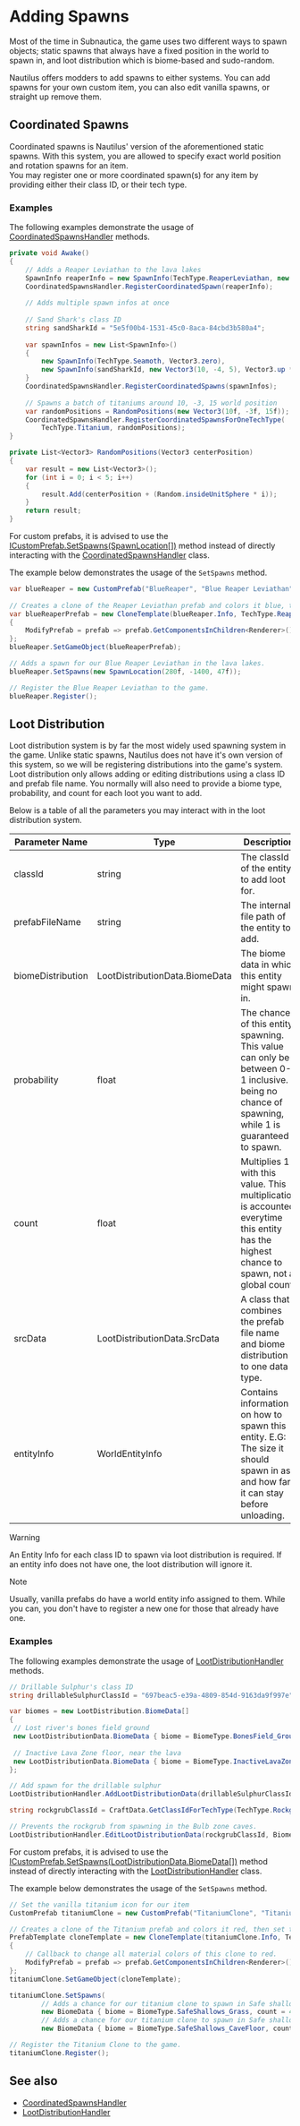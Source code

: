 ﻿# Adding Spawns

Most of the time in Subnautica, the game uses two different ways to spawn objects; static spawns that always have a fixed position in the world to spawn in,
and loot distribution which is biome-based and sudo-random.  

Nautilus offers modders to add spawns to either systems. You can add spawns for your own custom item, you can also edit vanilla spawns,
or straight up remove them.

## Coordinated Spawns
Coordinated spawns is Nautilus' version of the aforementioned static spawns. With this system, you are allowed to specify exact world position and rotation spawns for an item.  
You may register one or more coordinated spawn(s) for any item by providing either their class ID, or their tech type.

### Examples
The following examples demonstrate the usage of [CoordinatedSpawnsHandler](xref:Nautilus.Handlers.CoordinatedSpawnsHandler) methods.

```csharp
private void Awake()
{
    // Adds a Reaper Leviathan to the lava lakes
    SpawnInfo reaperInfo = new SpawnInfo(TechType.ReaperLeviathan, new Vector3(280f, -1400f, 47f)); // Lava Lakes
    CoordinatedSpawnsHandler.RegisterCoordinatedSpawn(reaperInfo);
	
	// Adds multiple spawn infos at once
	
	// Sand Shark's class ID
	string sandSharkId = "5e5f00b4-1531-45c0-8aca-84cbd3b580a4";
		
	var spawnInfos = new List<SpawnInfo>() 
	{
		new SpawnInfo(TechType.Seamoth, Vector3.zero),
		new SpawnInfo(sandSharkId, new Vector3(10, -4, 5), Vector3.up * 90f) // rotate its Y axis 90 degrees
	}
	CoordinatedSpawnsHandler.RegisterCoordinatedSpawns(spawnInfos);
	
	// Spawns a batch of titaniums around 10, -3, 15 world position
	var randomPositions = RandomPositions(new Vector3(10f, -3f, 15f));
	CoordinatedSpawnsHandler.RegisterCoordinatedSpawnsForOneTechType(
		TechType.Titanium, randomPositions);
}

private List<Vector3> RandomPositions(Vector3 centerPosition)
{
    var result = new List<Vector3>();
    for (int i = 0; i < 5; i++)
    {
        result.Add(centerPosition + (Random.insideUnitSphere * i));
    }
    return result;
}
```  
  
For custom prefabs, it is advised to use the [ICustomPrefab.SetSpawns(SpawnLocation[])](xref:Nautilus.Assets.Gadgets.GadgetExtensions#Nautilus_Assets_Gadgets_GadgetExtensions_SetSpawns_Nautilus_Assets_ICustomPrefab_Nautilus_Assets_SpawnLocation___) method instead of directly interacting with the [CoordinatedSpawnsHandler](xref:Nautilus.Handlers.CoordinatedSpawnsHandler) class.  

The example below demonstrates the usage of the `SetSpawns` method.
```csharp
var blueReaper = new CustomPrefab("BlueReaper", "Blue Reaper Leviathan", null);
           
// Creates a clone of the Reaper Leviathan prefab and colors it blue, then set the new prefab as our Blue Reaper's game object.          
var blueReaperPrefab = new CloneTemplate(blueReaper.Info, TechType.ReaperLeviathan)
{
    ModifyPrefab = prefab => prefab.GetComponentsInChildren<Renderer>().ForEach(r => r.materials.ForEach(m => m.color = Color.blue))
};                                               
blueReaper.SetGameObject(blueReaperPrefab);

// Adds a spawn for our Blue Reaper Leviathan in the lava lakes.
blueReaper.SetSpawns(new SpawnLocation(280f, -1400, 47f));

// Register the Blue Reaper Leviathan to the game.
blueReaper.Register();
```  

## Loot Distribution
Loot distribution system is by far the most widely used spawning system in the game. Unlike static spawns, Nautilus does not have it's own version of this system, so
we will be registering distributions into the game's system.  
Loot distribution only allows adding or editing distributions using a class ID and prefab file name. You normally will also need to provide a biome type, probability, and count for each loot you want to add.  

Below is a table of all the parameters you may interact with in the loot distribution system.  

| Parameter Name    | Type                           | Description                                                                                                                                      |
|-------------------|--------------------------------|--------------------------------------------------------------------------------------------------------------------------------------------------|
| classId           | string                         | The classId of the entity to add loot for.                                                                                                       |
| prefabFileName    | string                         | The internal file path of the entity to add.                                                                                                     |
| biomeDistribution | LootDistributionData.BiomeData | The biome data in which this entity might spawn in.                                                                                              |
| probability       | float                          | The chance of this entity spawning. This value can only be between 0-1 inclusive. 0 being no chance of spawning, while 1 is guaranteed to spawn. |
| count             | float                          | Multiplies 1 with this value. This multiplication is accounted everytime this entity has the highest chance to spawn, not a global count.        |
| srcData           | LootDistributionData.SrcData   | A class that combines the prefab file name and biome distribution to one data type.                                                              |
| entityInfo        | WorldEntityInfo                | Contains information on how to spawn this entity. E.G: The size it should spawn in as, and how far it can stay before unloading.                 |

> [!WARNING]
> An Entity Info for each class ID to spawn via loot distribution is required. If an entity info does not have one, the loot distribution will ignore it.

> [!NOTE]
> Usually, vanilla prefabs do have a world entity info assigned to them. While you can, you don't have to register a new one for those that already have one.

### Examples
The following examples demonstrate the usage of [LootDistributionHandler](xref:Nautilus.Handlers.LootDistributionHandler) methods.

```csharp
// Drillable Sulphur's class ID
string drillableSulphurClassId = "697beac5-e39a-4809-854d-9163da9f997e";

var biomes = new LootDistribution.BiomeData[]
{
 // Lost river's bones field ground
 new LootDistributionData.BiomeData { biome = BiomeType.BonesField_Ground, count = 1, probability = 0.07f },
 
 // Inactive Lava Zone floor, near the lava
 new LootDistributionData.BiomeData { biome = BiomeType.InactiveLavaZone_Chamber_Floor_Far, count = 1, probability = 0.05f }
};

// Add spawn for the drillable sulphur
LootDistributionHandler.AddLootDistributionData(drillableSulphurClassId, biomes);

string rockgrubClassId = CraftData.GetClassIdForTechType(TechType.Rockgrub);

// Prevents the rockgrub from spawning in the Bulb zone caves.
LootDistributionHandler.EditLootDistributionData(rockgrubClassId, BiomeType.KooshZone_CaveWall, 0f, 0);
```  
  
For custom prefabs, it is advised to use the [ICustomPrefab.SetSpawns(LootDistributionData.BiomeData[])](xref:Nautilus.Assets.Gadgets.GadgetExtensions#Nautilus_Assets_Gadgets_GadgetExtensions_SetSpawns_Nautilus_Assets_ICustomPrefab_Nautilus_Assets_SpawnLocation___) method instead of directly interacting with the [LootDistributionHandler](xref:Nautilus.Handlers.LootDistributionHandler) class.

The example below demonstrates the usage of the `SetSpawns` method.
```csharp
// Set the vanilla titanium icon for our item
CustomPrefab titaniumClone = new CustomPrefab("TitaniumClone", "Titanium Clone", "Titanium clone that makes me go yes.", SpriteManager.Get(TechType.Titanium));

// Creates a clone of the Titanium prefab and colors it red, then set the new prefab as our Titanium Clone's game object.  
PrefabTemplate cloneTemplate = new CloneTemplate(titaniumClone.Info, TechType.Titanium)
{
    // Callback to change all material colors of this clone to red.
    ModifyPrefab = prefab => prefab.GetComponentsInChildren<Renderer>().ForEach(r => r.materials.ForEach(m => m.color = Color.red))
};
titaniumClone.SetGameObject(cloneTemplate);

titaniumClone.SetSpawns(
        // Adds a chance for our titanium clone to spawn in Safe shallows grass, x4 each time.
        new BiomeData { biome = BiomeType.SafeShallows_Grass, count = 4, probability = 0.1f },
        // Adds a chance for our titanium clone to spawn in Safe shallows caves, once each time.
        new BiomeData { biome = BiomeType.SafeShallows_CaveFloor, count = 1, probability = 0.4f });

// Register the Titanium Clone to the game.
titaniumClone.Register();
```

## See also
   - [CoordinatedSpawnsHandler](xref:Nautilus.Handlers.CoordinatedSpawnsHandler)
   - [LootDistributionHandler](xref:Nautilus.Handlers.LootDistributionHandler)